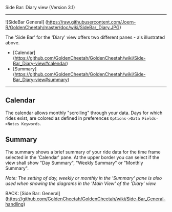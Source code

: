 Side Bar: Diary view (Version 3.1)
***

![SideBar General] (https://raw.githubusercontent.com/Joern-R/GoldenCheetah/master/doc/wiki/SideBar_Diary.JPG)

The 'Side Bar' for the 'Diary' view offers two different panes - als illustrated above.

* [Calendar] (https://github.com/GoldenCheetah/GoldenCheetah/wiki/Side-Bar_Diary-view#calendar)
* [Summary] (https://github.com/GoldenCheetah/GoldenCheetah/wiki/Side-Bar_Diary-view#summary)

***

## Calendar

The calendar allows monthly "scrolling" through your data. Days for which rides exist, are colored as defined in  preferences `Options->Data Fields->Notes Keywords`. 

## Summary

The summary shows a brief summary of your ride data for the time frame selected in the 'Calendar' pane. At the upper border you can select if the view shall show "Day Summary", "Weekly Summary" or "Monthly Summary". 

_Note: The setting of day, weekly or monthly in the 'Summary' pane is also used when showing the diagrams in the 'Main View' of the 'Diary' view._

BACK: [Side Bar: General] (https://github.com/GoldenCheetah/GoldenCheetah/wiki/Side-Bar_General-handling)




